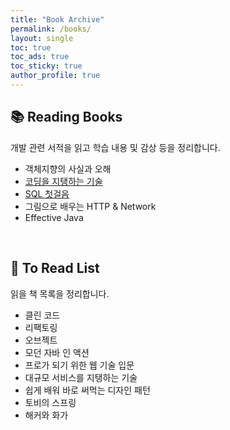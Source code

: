 ```yaml
---
title: "Book Archive"
permalink: /books/
layout: single
toc: true
toc_ads: true
toc_sticky: true
author_profile: true
---
```


## 📚 Reading Books

개발 관련 서적을 읽고 학습 내용 및 감상 등을 정리합니다.

* 객체지향의 사실과 오해
* [코딩을 지탱하는 기술](https://xlffm3.github.io/book/technology-supporting-coding/)
* [SQL 첫걸음](https://xlffm3.github.io/database/sql-first-step/)
* 그림으로 배우는 HTTP & Network
* Effective Java

<br>

## 📖 To Read List

읽을 책 목록을 정리합니다.

* 클린 코드
* 리팩토링
* 오브젝트
* 모던 자바 인 액션
* 프로가 되기 위한 웹 기술 입문
* 대규모 서비스를 지탱하는 기술
* 쉽게 배워 바로 써먹는 디자인 패턴
* 토비의 스프링
* 해커와 화가
